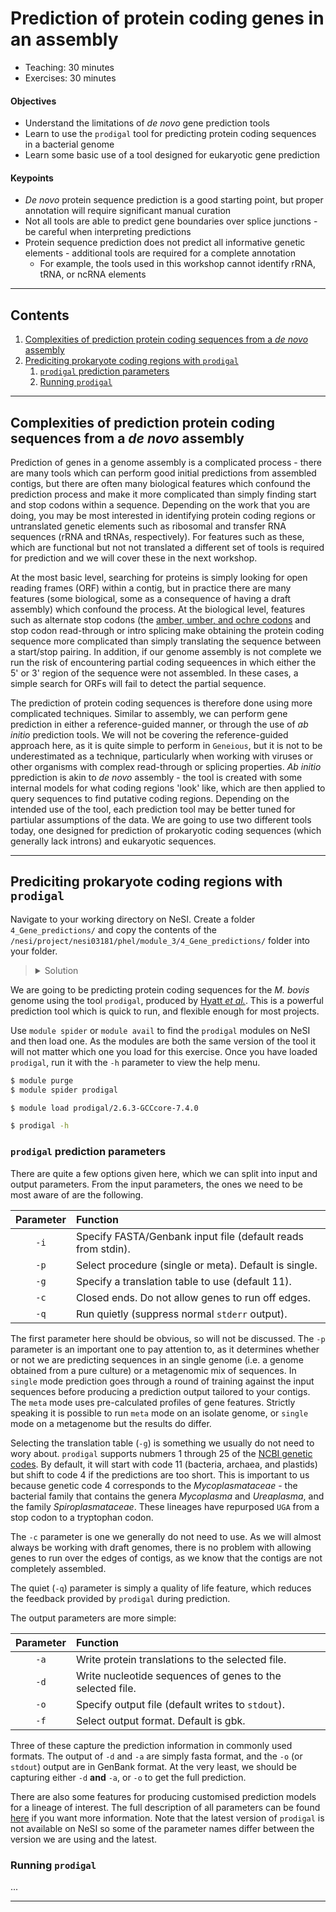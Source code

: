 # Prediction of protein coding genes in an assembly

* Teaching: 30 minutes
* Exercises: 30 minutes

#### Objectives

* Understand the limitations of *de novo* gene prediction tools
* Learn to use the `prodigal` tool for predicting protein coding sequences in a bacterial genome
* Learn some basic use of a tool designed for eukaryotic gene prediction

#### Keypoints

* *De novo* protein sequence prediction is a good starting point, but proper annotation will require significant manual curation
* Not all tools are able to predict gene boundaries over splice junctions - be careful when interpreting predictions
* Protein sequence prediction does not predict all informative genetic elements - additional tools are required for a complete annotation
  * For example, the tools used in this workshop cannot identify rRNA, tRNA, or ncRNA elements

---

## Contents

1. [Complexities of prediction protein coding sequences from a *de novo* assembly](#complexities-of-prediction-protein-coding-sequences-from-a-de-novo-assembly)
1. [Prediciting prokaryote coding regions with `prodigal`](#prediciting-prokaryote-coding-regions-with-prodigal)
   1. [`prodigal` prediction parameters](#prodigal-prediction-parameters)
   1. [Running `prodigal`](#running-prodigal)

---

## Complexities of prediction protein coding sequences from a *de novo* assembly

Prediction of genes in a genome assembly is a complicated process - there are many tools which can perform good initial predictions from assembled contigs, but there are often many biological features which confound the prediction process and make it more complicated than simply finding start and stop codons within a sequence. Depending on the work that you are doing, you may be most interested in identifying protein coding regions or untranslated genetic elements such as ribosomal and transfer RNA sequences (rRNA and tRNAs, respectively). For features such as these, which are functional but not not translated a different set of tools is required for prediction and we will cover these in the next workshop.

At the most basic level, searching for proteins is simply looking for open reading frames (ORF) within a contig, but in practice there are many features (some biological, some as a consequence of having a draft assembly) which confound the process. At the biological level, features such as alternate stop codons (the [amber, umber, and ochre codons](https://en.wikipedia.org/wiki/Stop_codon#Nomenclature) and stop codon read-through or intro splicing make obtaining the protein coding sequence more complicated than simply translating the sequence between a start/stop pairing. In addition, if our genome assembly is not complete we run the risk of encountering partial coding sequeences in which either the 5' or 3' region of the sequence were not assembled. In these cases, a simple search for ORFs will fail to detect the partial sequence.

The prediction of protein coding sequences is therefore done using more complicated techniques. Similar to assembly, we can perform gene prediction in either a reference-guided manner, or through the use of *ab initio* prediction tools. We will not be covering the reference-guided approach here, as it is quite simple to perform in `Geneious`, but it is not to be underestimated as a technique, particularly when working with viruses or other organisms with complex read-through or splicing properties. *Ab initio* pprediction is akin to *de novo* assembly - the tool is created with some internal models for what coding regions 'look' like, which are then applied to query sequences to find putative coding regions. Depending on the intended use of the tool, each prediction tool may be better tuned for partiular assumptions of the data. We are going to use two different tools today, one designed for prediction of prokaryotic coding sequences (which generally lack introns) and eukaryotic sequences.

---

## Prediciting prokaryote coding regions with `prodigal`

Navigate to your working directory on NeSI. Create a folder `4_Gene_predictions/` and copy the contents of the `/nesi/project/nesi03181/phel/module_3/4_Gene_predictions/` folder into your folder.

> <details>
> <summary>Solution</summary>
> 
> ```bash
> $ cd /nesi/nobackup/nesi03181/phel/USERNAME/
>
> $ mkdir 4_Gene_predictions/
> $ cp ../../module_3/4_Gene_predictions/*.fna ./4_Gene_predictions/
> ```
> </details>

We are going to be predicting protein coding sequences for the *M. bovis* genome using the tool `prodigal`, produced by [Hyatt *et al.*](https://doi.org/10.1186/1471-2105-11-119). This is a powerful prediction tool which is quick to run, and flexible enough for most projects.

Use `module spider` or `module avail` to find the `prodigal` modules on NeSI and then load one. As the modules are both the same version of the tool it will not matter which one you load for this exercise. Once you have loaded `prodigal`, run it with the `-h` parameter to view the help menu.

```bash
$ module purge
$ module spider prodigal

$ module load prodigal/2.6.3-GCCcore-7.4.0

$ prodigal -h
```

### `prodigal` prediction parameters

There are quite a few options given here, which we can split into input and output parameters. From the input parameters, the ones we need to be most aware of are the following.

|Parameter|Function|
|:---:|:---|
|`-i`|Specify FASTA/Genbank input file (default reads from stdin).|
|`-p`|Select procedure (single or meta).  Default is single.|
|`-g`|Specify a translation table to use (default 11).|
|`-c`|Closed ends.  Do not allow genes to run off edges.|
|`-q`|Run quietly (suppress normal `stderr` output).|

The first parameter here should be obvious, so will not be discussed. The `-p` parameter is an important one to pay attention to, as it determines whether or not we are predicting sequences in an single genome (i.e. a genome obtained from a pure culture) or a metagenomic mix of sequences. In `single` mode prediction goes through a round of training against the input sequences before producing a prediction output tailored to your contigs. The `meta` mode uses pre-calculated profiles of gene features. Strictly speaking it is possible to run `meta` mode on an isolate genome, or `single` mode on a metagenome but the results do differ.

Selecting the translation table (`-g`) is something we usually do not need to wory about. `prodigal` supports nubmers 1 through 25 of the [NCBI genetic codes](https://www.ncbi.nlm.nih.gov/Taxonomy/Utils/wprintgc.cgi). By default, it will start with code 11 (bacteria, archaea, and plastids) but shift to code 4 if the predictions are too short. This is important to us because genetic code 4 corresponds to the *Mycoplasmataceae* - the bacterial family that contains the genera *Mycoplasma* and *Ureaplasma*, and the family *Spiroplasmataceae*. These lineages have repurposed `UGA` from a stop codon to a tryptophan codon.

The `-c` parameter is one we generally do not need to use. As we will almost always be working with draft genomes, there is no problem with allowing genes to run over the edges of contigs, as we know that the contigs are not completely assembled.

The quiet (`-q`) parameter is simply a quality of life feature, which reduces the feedback provided by `prodigal` during prediction.

The output parameters are more simple:

|Parameter|Function|
|:---:|:---|
|`-a`|Write protein translations to the selected file.|
|`-d`|Write nucleotide sequences of genes to the selected file.|
|`-o`|Specify output file (default writes to `stdout`).|
|`-f`|Select output format. Default is gbk.|

Three of these capture the prediction information in commonly used formats. The output of `-d` and `-a` are simply fasta format, and the `-o` (or `stdout`) output are in GenBank format. At the very least, we should be capturing either `-d` **and** `-a`, or `-o` to get the full prediction.

There are also some features for producing customised prediction models for a lineage of interest. The full description of all parameters can be found [here](https://github.com/hyattpd/prodigal/wiki) if you want more information. Note that the latest version of `prodigal` is not available on NeSI so some of the parameter names differ between the version we are using and the latest.

### Running `prodigal`

...

---

